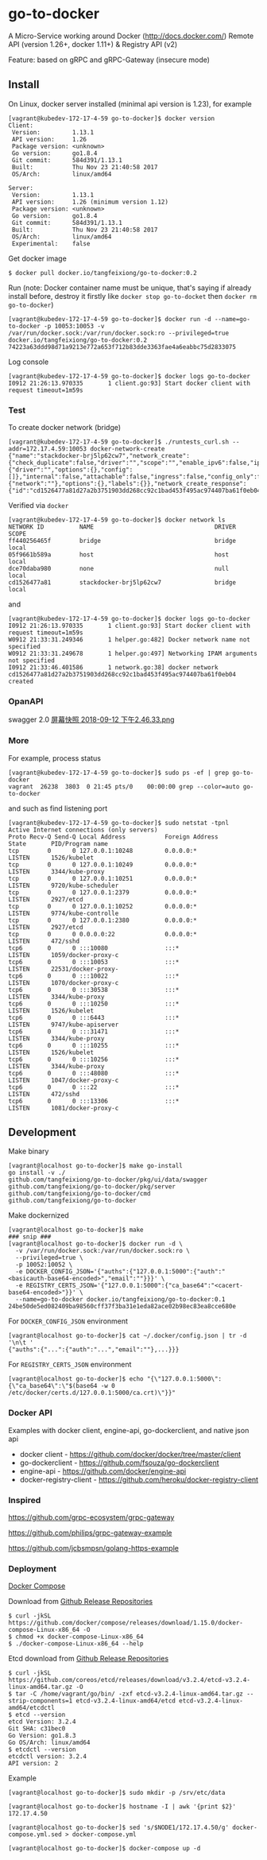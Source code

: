 # go-to-docker

A Micro-Service working around Docker (http://docs.docker.com/) Remote API (version 1.26+, docker 1.11+) & Registry API (v2)

Feature: based on gRPC and gRPC-Gateway (insecure mode)

## Install

On Linux, docker server installed (minimal api version is 1.23), for example
```
[vagrant@kubedev-172-17-4-59 go-to-docker]$ docker version
Client:
 Version:         1.13.1
 API version:     1.26
 Package version: <unknown>
 Go version:      go1.8.4
 Git commit:      584d391/1.13.1
 Built:           Thu Nov 23 21:40:58 2017
 OS/Arch:         linux/amd64

Server:
 Version:         1.13.1
 API version:     1.26 (minimum version 1.12)
 Package version: <unknown>
 Go version:      go1.8.4
 Git commit:      584d391/1.13.1
 Built:           Thu Nov 23 21:40:58 2017
 OS/Arch:         linux/amd64
 Experimental:    false
```

Get docker image
```
$ docker pull docker.io/tangfeixiong/go-to-docker:0.2
```

Run (note: Docker container name must be unique, that's saying if already install before, destroy it firstly like `docker stop go-to-docket` then `docker rm go-to-docker`)
```
[vagrant@kubedev-172-17-4-59 go-to-docker]$ docker run -d --name=go-to-docker -p 10053:10053 -v /var/run/docker.sock:/var/run/docker.sock:ro --privileged=true docker.io/tangfeixiong/go-to-docker:0.2
74223a63ddd98d71a9213e772a653f712b83dde3363fae4a6eabbc75d2833075
```

Log console
```
[vagrant@kubedev-172-17-4-59 go-to-docker]$ docker logs go-to-docker
I0912 21:26:13.970335       1 client.go:93] Start docker client with request timeout=1m59s
```

### Test

To create docker network (bridge)
```
[vagrant@kubedev-172-17-4-59 go-to-docker]$ ./runtests_curl.sh --addr=172.17.4.59:10053 docker-network-create
{"name":"stackdocker-brj5lp62cw7","network_create":{"check_duplicate":false,"driver":"","scope":"","enable_ipv6":false,"ipam":{"driver":"","options":{},"config":[]},"internal":false,"attachable":false,"ingress":false,"config_only":false,"config_from":{"network":""},"options":{},"labels":{}},"network_create_response":{"id":"cd1526477a81d27a2b3751903dd268cc92c1bad453f495ac974407ba61f0eb04","warning":""},"state_code":0,"state_message":"created"}
```

Verified via `docker`
```
[vagrant@kubedev-172-17-4-59 go-to-docker]$ docker network ls
NETWORK ID          NAME                                  DRIVER              SCOPE
ff440256465f        bridge                                bridge              local
05f9661b589a        host                                  host                local
dce70daba980        none                                  null                local
cd1526477a81        stackdocker-brj5lp62cw7               bridge              local
```

and
```
[vagrant@kubedev-172-17-4-59 go-to-docker]$ docker logs go-to-docker
I0912 21:26:13.970335       1 client.go:93] Start docker client with request timeout=1m59s
W0912 21:33:31.249346       1 helper.go:482] Docker network name not specified
W0912 21:33:31.249678       1 helper.go:497] Networking IPAM arguments not specified
I0912 21:33:46.401586       1 network.go:38] docker network cd1526477a81d27a2b3751903dd268cc92c1bad453f495ac974407ba61f0eb04 created
```

### OpanAPI

swagger 2.0
[屏幕快照 2018-09-12 下午2.46.33.png](./docs/屏幕快照%202018-09-12%20下午2.46.33.png)


### More

For example, process status
```
[vagrant@kubedev-172-17-4-59 go-to-docker]$ sudo ps -ef | grep go-to-docker
vagrant  26238  3803  0 21:45 pts/0    00:00:00 grep --color=auto go-to-docker
```

and such as find listening port
```
[vagrant@kubedev-172-17-4-59 go-to-docker]$ sudo netstat -tpnl
Active Internet connections (only servers)
Proto Recv-Q Send-Q Local Address           Foreign Address         State       PID/Program name    
tcp        0      0 127.0.0.1:10248         0.0.0.0:*               LISTEN      1526/kubelet        
tcp        0      0 127.0.0.1:10249         0.0.0.0:*               LISTEN      3344/kube-proxy     
tcp        0      0 127.0.0.1:10251         0.0.0.0:*               LISTEN      9720/kube-scheduler 
tcp        0      0 127.0.0.1:2379          0.0.0.0:*               LISTEN      2927/etcd           
tcp        0      0 127.0.0.1:10252         0.0.0.0:*               LISTEN      9774/kube-controlle 
tcp        0      0 127.0.0.1:2380          0.0.0.0:*               LISTEN      2927/etcd           
tcp        0      0 0.0.0.0:22              0.0.0.0:*               LISTEN      472/sshd            
tcp6       0      0 :::10080                :::*                    LISTEN      1059/docker-proxy-c 
tcp6       0      0 :::10053                :::*                    LISTEN      22531/docker-proxy- 
tcp6       0      0 :::10022                :::*                    LISTEN      1070/docker-proxy-c 
tcp6       0      0 :::30538                :::*                    LISTEN      3344/kube-proxy     
tcp6       0      0 :::10250                :::*                    LISTEN      1526/kubelet        
tcp6       0      0 :::6443                 :::*                    LISTEN      9747/kube-apiserver 
tcp6       0      0 :::31471                :::*                    LISTEN      3344/kube-proxy     
tcp6       0      0 :::10255                :::*                    LISTEN      1526/kubelet        
tcp6       0      0 :::10256                :::*                    LISTEN      3344/kube-proxy     
tcp6       0      0 :::48080                :::*                    LISTEN      1047/docker-proxy-c 
tcp6       0      0 :::22                   :::*                    LISTEN      472/sshd            
tcp6       0      0 :::13306                :::*                    LISTEN      1081/docker-proxy-c 
```

## Development

Make binary
```
[vagrant@localhost go-to-docker]$ make go-install
go install -v ./
github.com/tangfeixiong/go-to-docker/pkg/ui/data/swagger
github.com/tangfeixiong/go-to-docker/pkg/server
github.com/tangfeixiong/go-to-docker/cmd
github.com/tangfeixiong/go-to-docker
```

Make dockernized
```
[vagrant@localhost go-to-docker]$ make
### snip ###
[vagrant@localhost go-to-docker]$ docker run -d \
  -v /var/run/docker.sock:/var/run/docker.sock:ro \
  --privileged=true \
  -p 10052:10052 \
  -e DOCKER_CONFIG_JSON='{"auths":{"127.0.0.1:5000":{"auth":"<basicauth-base64-encoded>","email":""}}}' \
  -e REGISTRY_CERTS_JSON='{"127.0.0.1:5000":{"ca_base64":"<cacert-base64-encoded>"}}' \
  --name=go-to-docker docker.io/tangfeixiong/go-to-docker:0.1
24be50de5ed082409ba98560cff37f3ba31e1eda82ace02b98ec83ea8cce680e
```

For `DOCKER_CONFIG_JSON` environment
```
[vagrant@localhost go-to-docker]$ cat ~/.docker/config.json | tr -d '\n\t '
{"auths":{"...":{"auth":"...","email":""},...}}}
```

For `REGISTRY_CERTS_JSON` environment
```
[vagrant@localhost go-to-docker]$ echo "{\"127.0.0.1:5000\":{\"ca_base64\":\"$(base64 -w 0 /etc/docker/certs.d/127.0.0.1:5000/ca.crt)\"}}"
```


### Docker API

Examples with docker client, engine-api, go-dockerclient, and native json api

* docker client - https://github.com/docker/docker/tree/master/client
* go-dockerclient - https://github.com/fsouza/go-dockerclient
* engine-api - https://github.com/docker/engine-api
* docker-registry-client - https://github.com/heroku/docker-registry-client

### Inspired

https://github.com/grpc-ecosystem/grpc-gateway

https://github.com/philips/grpc-gateway-example

https://github.com/jcbsmpsn/golang-https-example

### Deployment

[Docker Compose](https://docs.docker.com/compose/reference/overview/)

Download from [Github Release Repositories](https://github.com/docker/compose/releases)
```
$ curl -jkSL https://github.com/docker/compose/releases/download/1.15.0/docker-compose-Linux-x86_64 -O
$ chmod +x docker-compose-Linux-x86_64
$ ./docker-compose-Linux-x86_64 --help
```

Etcd download from [Github Release Repositories](https://github.com/coreos/etcd/releases)
```
$ curl -jkSL https://github.com/coreos/etcd/releases/download/v3.2.4/etcd-v3.2.4-linux-amd64.tar.gz -O
$ tar -C /home/vagrant/go/bin/ -zxf etcd-v3.2.4-linux-amd64.tar.gz --strip-components=1 etcd-v3.2.4-linux-amd64/etcd etcd-v3.2.4-linux-amd64/etcdctl
$ etcd --version
etcd Version: 3.2.4
Git SHA: c31bec0
Go Version: go1.8.3
Go OS/Arch: linux/amd64
$ etcdctl --version
etcdctl version: 3.2.4
API version: 2
```

Example
```
[vagrant@localhost go-to-docker]$ sudo mkdir -p /srv/etc/data

[vagrant@localhost go-to-docker]$ hostname -I | awk '{print $2}'
172.17.4.50

[vagrant@localhost go-to-docker]$ sed 's/$NODE1/172.17.4.50/g' docker-compose.yml.sed > docker-compose.yml

[vagrant@localhost go-to-docker]$ docker-compose up -d
```
